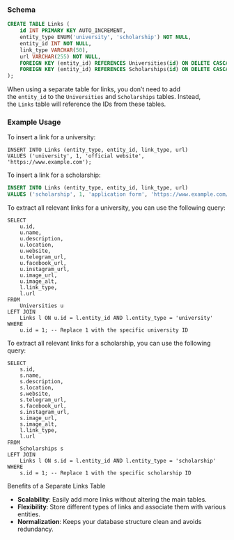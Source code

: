 
### Schema

```sql
CREATE TABLE Links (
    id INT PRIMARY KEY AUTO_INCREMENT,
    entity_type ENUM('university', 'scholarship') NOT NULL,
    entity_id INT NOT NULL,
    link_type VARCHAR(50),
    url VARCHAR(255) NOT NULL,
    FOREIGN KEY (entity_id) REFERENCES Universities(id) ON DELETE CASCADE,
    FOREIGN KEY (entity_id) REFERENCES Scholarships(id) ON DELETE CASCADE
);
```

When using a separate table for links, you don’t need to add the `entity_id` to the `Universities` and `Scholarships` tables. Instead, the `Links` table will reference the IDs from these tables.

### Example Usage

To insert a link for a university:

```mysql
INSERT INTO Links (entity_type, entity_id, link_type, url)
VALUES ('university', 1, 'official website', 'https://www.example.com');
```

To insert a link for a scholarship:

```sql
INSERT INTO Links (entity_type, entity_id, link_type, url)
VALUES ('scholarship', 1, 'application form', 'https://www.example.com/apply');
```

To extract all relevant links for a university, you can use the following query:

```mysql
SELECT 
    u.id,
    u.name,
    u.description,
    u.location,
    u.website,
    u.telegram_url,
    u.facebook_url,
    u.instagram_url,
    u.image_url,
    u.image_alt,
    l.link_type,
    l.url
FROM 
    Universities u
LEFT JOIN 
    Links l ON u.id = l.entity_id AND l.entity_type = 'university'
WHERE 
    u.id = 1; -- Replace 1 with the specific university ID
```

To extract all relevant links for a scholarship, you can use the following query:

```mysql
SELECT 
    s.id,
    s.name,
    s.description,
    s.location,
    s.website,
    s.telegram_url,
    s.facebook_url,
    s.instagram_url,
    s.image_url,
    s.image_alt,
    l.link_type,
    l.url
FROM 
    Scholarships s
LEFT JOIN 
    Links l ON s.id = l.entity_id AND l.entity_type = 'scholarship'
WHERE 
    s.id = 1; -- Replace 1 with the specific scholarship ID
```

Benefits of a Separate Links Table

- **Scalability**: Easily add more links without altering the main tables.
- **Flexibility**: Store different types of links and associate them with various entities.
- **Normalization**: Keeps your database structure clean and avoids redundancy.

